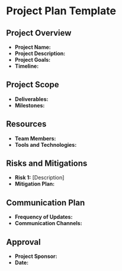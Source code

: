 # Project Plan Template

## Project Overview
- **Project Name:**
- **Project Description:**
- **Project Goals:**
- **Timeline:**

## Project Scope
- **Deliverables:**
- **Milestones:**

## Resources
- **Team Members:**
- **Tools and Technologies:**

## Risks and Mitigations
- **Risk 1:** [Description]
- **Mitigation Plan:**

## Communication Plan
- **Frequency of Updates:**
- **Communication Channels:**

## Approval
- **Project Sponsor:**
- **Date:**